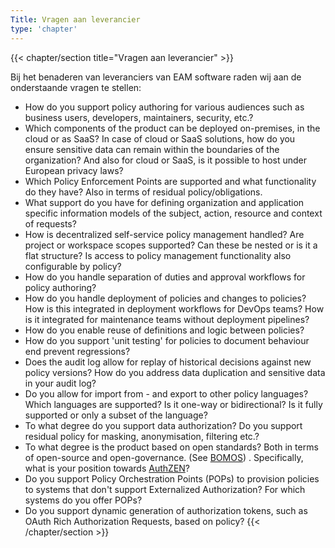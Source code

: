 ```yaml
---
Title: Vragen aan leverancier
type: 'chapter'
---
```

{{< chapter/section title="Vragen aan leverancier" >}}

Bij het benaderen van leveranciers van EAM software raden wij aan de onderstaande vragen te stellen:

- How do you support policy authoring for various audiences such as business users, developers, maintainers, security, etc.?
- Which components of the product can be deployed on-premises, in the cloud or as SaaS? In case of cloud or SaaS solutions, how do you ensure sensitive data can remain within the boundaries of the organization? And also for cloud or SaaS, is it possible to host under European privacy laws?
- Which Policy Enforcement Points are supported and what functionality do they have? Also in terms of residual policy/obligations.
- What support do you have for defining organization and application specific information models of the subject, action, resource and context of requests?
- How is decentralized self-service policy management handled? Are project or workspace scopes supported? Can these be nested or is it a flat structure? Is access to policy management functionality also configurable by policy?
- How do you handle separation of duties and approval workflows for policy authoring?
- How do you handle deployment of policies and changes to policies? How is this integrated in deployment workflows for DevOps teams? How is it integrated for maintenance teams without deployment pipelines?
- How do you enable reuse of definitions and logic between policies?
- How do you support 'unit testing' for policies to document behaviour end prevent regressions?
- Does the audit log allow for replay of historical decisions against new policy versions? How do you address data duplication and sensitive data in your audit log?
- Do you allow for import from - and export to other policy languages? Which languages are supported? Is it one-way or bidirectional? Is it fully supported or only a subset of the language?
- To what degree do you support data authorization? Do you support residual policy for masking, anonymisation, filtering etc.?
- To what degree is the product based on open standards? Both in terms of open-source and open-governance. (See [BOMOS](https://www.logius.nl/onze-dienstverlening/domeinen/infrastructuur/bomos)) . Specifically, what is your position towards [AuthZEN](https://openid.net/wg/authzen/)?
- Do you support Policy Orchestration Points (POPs) to provision policies to systems that don't support Externalized Authorization? For which systems do you offer POPs?
- Do you support dynamic generation of authorization tokens, such as OAuth Rich Authorization Requests, based on policy?
{{< /chapter/section >}}